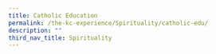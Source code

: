 ```yaml
---
title: Catholic Education
permalink: /the-kc-experience/Spirituality/catholic-edu/
description: ""
third_nav_title: Spirituality
---
```

